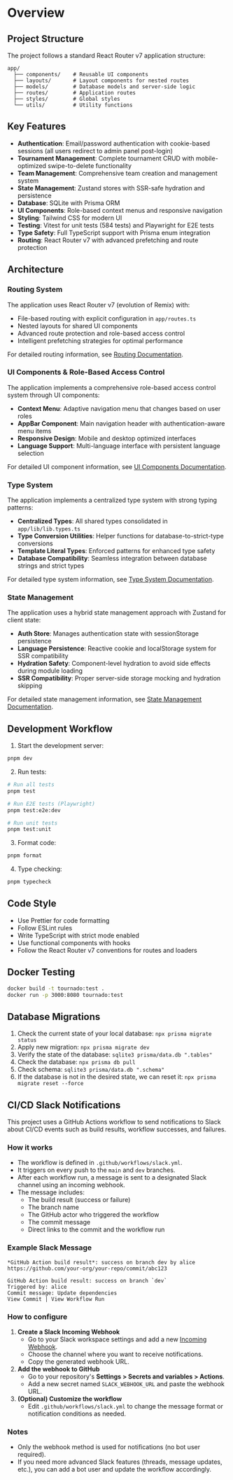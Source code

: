 # Overview

## Project Structure

The project follows a standard React Router v7 application structure:

```
app/
  ├── components/    # Reusable UI components
  ├── layouts/       # Layout components for nested routes
  ├── models/        # Database models and server-side logic
  ├── routes/        # Application routes
  ├── styles/        # Global styles
  └── utils/         # Utility functions
```

## Key Features

- **Authentication**: Email/password authentication with cookie-based sessions (all users redirect to admin panel post-login)
- **Tournament Management**: Complete tournament CRUD with mobile-optimized swipe-to-delete functionality
- **Team Management**: Comprehensive team creation and management system
- **State Management**: Zustand stores with SSR-safe hydration and persistence
- **Database**: SQLite with Prisma ORM
- **UI Components**: Role-based context menus and responsive navigation
- **Styling**: Tailwind CSS for modern UI
- **Testing**: Vitest for unit tests (584 tests) and Playwright for E2E tests
- **Type Safety**: Full TypeScript support with Prisma enum integration
- **Routing**: React Router v7 with advanced prefetching and route protection

## Architecture

### Routing System

The application uses React Router v7 (evolution of Remix) with:

- File-based routing with explicit configuration in `app/routes.ts`
- Nested layouts for shared UI components
- Advanced route protection and role-based access control
- Intelligent prefetching strategies for optimal performance

For detailed routing information, see [Routing Documentation](routing.md).

### UI Components & Role-Based Access Control

The application implements a comprehensive role-based access control system through UI components:

- **Context Menu**: Adaptive navigation menu that changes based on user roles
- **AppBar Component**: Main navigation header with authentication-aware menu items
- **Responsive Design**: Mobile and desktop optimized interfaces
- **Language Support**: Multi-language interface with persistent language selection

For detailed UI component information, see [UI Components Documentation](ui-components.md).

### Type System

The application implements a centralized type system with strong typing patterns:

- **Centralized Types**: All shared types consolidated in `app/lib/lib.types.ts`
- **Type Conversion Utilities**: Helper functions for database-to-strict-type conversions
- **Template Literal Types**: Enforced patterns for enhanced type safety
- **Database Compatibility**: Seamless integration between database strings and strict types

For detailed type system information, see [Type System Documentation](type-system.md).

### State Management

The application uses a hybrid state management approach with Zustand for client state:

- **Auth Store**: Manages authentication state with sessionStorage persistence
- **Language Persistence**: Reactive cookie and localStorage system for SSR compatibility
- **Hydration Safety**: Component-level hydration to avoid side effects during module loading
- **SSR Compatibility**: Proper server-side storage mocking and hydration skipping

For detailed state management information, see [State Management Documentation](state-management.md).

## Development Workflow

1. Start the development server:

```sh
pnpm dev
```

2. Run tests:

```sh
# Run all tests
pnpm test

# Run E2E tests (Playwright)
pnpm test:e2e:dev

# Run unit tests
pnpm test:unit
```

3. Format code:

```sh
pnpm format
```

4. Type checking:

```sh
pnpm typecheck
```

## Code Style

- Use Prettier for code formatting
- Follow ESLint rules
- Write TypeScript with strict mode enabled
- Use functional components with hooks
- Follow the React Router v7 conventions for routes and loaders

## Docker Testing

```sh
docker build -t tournado:test .
docker run -p 3000:8080 tournado:test
```

## Database Migrations

1. Check the current state of your local database: `npx prisma migrate status`
2. Apply new migration: `npx prisma migrate dev`
3. Verify the state of the database: `sqlite3 prisma/data.db ".tables"`
4. Check the database: `npx prisma db pull`
5. Check schema: `sqlite3 prisma/data.db ".schema"`
6. If the database is not in the desired state, we can reset it: `npx prisma migrate reset --force`

## CI/CD Slack Notifications

This project uses a GitHub Actions workflow to send notifications to Slack about CI/CD events such as build results, workflow successes, and failures.

### How it works

- The workflow is defined in `.github/workflows/slack.yml`.
- It triggers on every push to the `main` and `dev` branches.
- After each workflow run, a message is sent to a designated Slack channel using an incoming webhook.
- The message includes:
   - The build result (success or failure)
   - The branch name
   - The GitHub actor who triggered the workflow
   - The commit message
   - Direct links to the commit and the workflow run

### Example Slack Message

```
*GitHub Action build result*: success on branch dev by alice
https://github.com/your-org/your-repo/commit/abc123

GitHub Action build result: success on branch `dev`
Triggered by: alice
Commit message: Update dependencies
View Commit | View Workflow Run
```

### How to configure

1. **Create a Slack Incoming Webhook**
   - Go to your Slack workspace settings and add a new [Incoming Webhook](https://api.slack.com/messaging/webhooks).
   - Choose the channel where you want to receive notifications.
   - Copy the generated webhook URL.
2. **Add the webhook to GitHub**
   - Go to your repository's **Settings > Secrets and variables > Actions**.
   - Add a new secret named `SLACK_WEBHOOK_URL` and paste the webhook URL.
3. **(Optional) Customize the workflow**
   - Edit `.github/workflows/slack.yml` to change the message format or notification conditions as needed.

### Notes

- Only the webhook method is used for notifications (no bot user required).
- If you need more advanced Slack features (threads, message updates, etc.), you can add a bot user and update the workflow accordingly.
